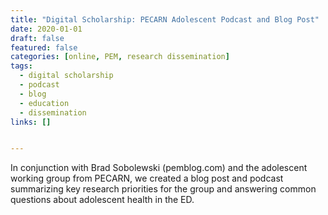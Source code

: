 ```yaml
---
title: "Digital Scholarship: PECARN Adolescent Podcast and Blog Post"
date: 2020-01-01
draft: false
featured: false
categories: [online, PEM, research dissemination]
tags:
  - digital scholarship
  - podcast
  - blog
  - education
  - dissemination
links: []


---
```

In conjunction with Brad Sobolewski (pemblog.com) and the adolescent working group from PECARN, we created a blog post and podcast summarizing key research priorities for the group and answering common questions about adolescent health in the ED.
